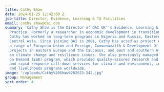 ```yaml
---
title: Cathy Shaw
date: 2024-01-25 12:42:00 Z
job-title: Director, Evidence, Learning & TA Facilities
email: cathy_shaw@dai.com
summary: 'Cathy Shaw is the Director of DAI UK''s Evidence, Learning & TA Facilities
  Practice. Formerly a researcher in economic development in transition countries,
  Cathy has worked on long-term programs in Nigeria and Russia, Eastern Europe, and
  Central Asia. Since joining DAI in 2001, Cathy has acted as project director for
  a range of European Union and Foreign, Commonwealth & Development Office (FCDO)-funded
  projects in eastern Europe and the Caucasus, and east and southern Africa, focusing
  on climate change and resilience issues. She also previously managed the Evidence
  on Demand (EoD) program, which provided quality-assured research and evidence materials
  and rapid response call-down services for climate and environment, infrastructure,
  and livelihoods programs worldwide. '
image: "/uploads/Cathy%20Shaw%202023-242.jpg"
group: Management
sort-order: 4
---
```


